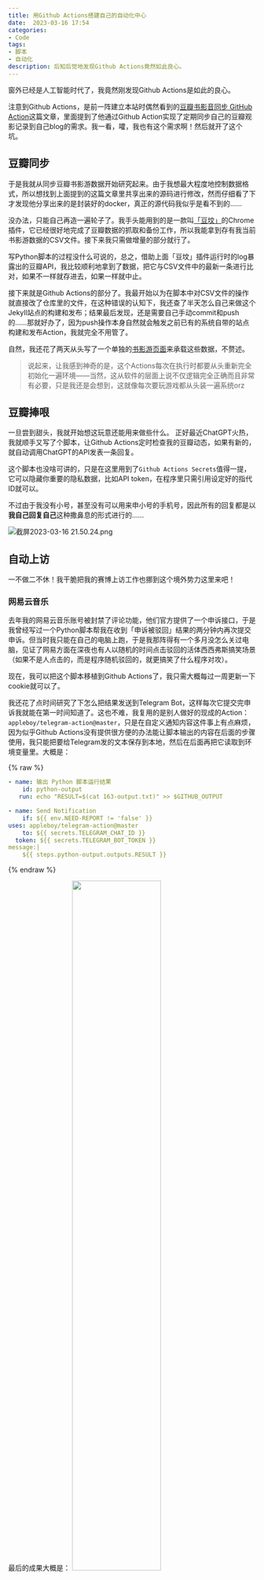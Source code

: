 ```yaml
---
title: 用Github Actions搭建自己的自动化中心
date:  2023-03-16 17:54
categories: 
- Code
tags:
- 脚本
- 自动化
description: 后知后觉地发现Github Actions竟然如此良心。
---
```

窗外已经是人工智能时代了，我竟然刚发现Github Actions是如此的良心。

注意到Github Actions，是前一阵建立本站时偶然看到的[豆瓣书影音同步 GitHub Action](https://imnerd.org/doumark.html)这篇文章，里面提到了他通过Github Action实现了定期同步自己的豆瓣观影记录到自己blog的需求。我一看，嚯，我也有这个需求啊！然后就开了这个坑。

## 豆瓣同步

于是我就从同步豆瓣书影游数据开始研究起来。由于我想最大程度地控制数据格式，所以想找到上面提到的这篇文章里共享出来的源码进行修改，然而仔细看了下才发现他分享出来的是封装好的docker，真正的源代码我似乎是看不到的……

没办法，只能自己再造一遍轮子了。我手头能用到的是一款叫[「豆坟」](https://blog.doufen.org/)的Chrome插件，它已经很好地完成了豆瓣数据的抓取和备份工作，所以我能拿到存有我当前书影游数据的CSV文件。接下来我只需做增量的部分就行了。

写Python脚本的过程没什么可说的，总之，借助上面「豆坟」插件运行时的log暴露出的豆瓣API，我比较顺利地拿到了数据，把它与CSV文件中的最新一条进行比对，如果不一样就存进去，如果一样就中止。

接下来就是Github Actions的部分了。我最开始以为在脚本中对CSV文件的操作就直接改了仓库里的文件，在这种错误的认知下，我还查了半天怎么自己来做这个Jekyll站点的构建和发布；结果最后发现，还是需要自己手动commit和push的……那就好办了，因为push操作本身自然就会触发之前已有的系统自带的站点构建和发布Action，我就完全不用管了。

自然，我还花了两天从头写了一个单独的[书影游页面](/ACGBM/)来承载这些数据，不赘述。

> 说起来，让我感到神奇的是，这个Actions每次在执行时都要从头重新完全初始化一遍环境——当然，这从软件的层面上说不仅逻辑完全正确而且非常有必要，只是我还是会想到，这就像每次要玩游戏都从头装一遍系统orz

## 豆瓣捧哏

一旦尝到甜头，我就开始想这玩意还能用来做些什么。
正好最近ChatGPT火热，我就顺手又写了个脚本，让Github Actions定时检查我的豆瓣动态，如果有新的，就自动调用ChatGPT的API发表一条回复。

这个脚本也没啥可讲的，只是在这里用到了`Github Actions Secrets`值得一提，它可以隐藏你重要的隐私数据，比如API token，在程序里只需引用设定好的指代ID就可以。

不过由于我没有小号，甚至没有可以用来申小号的手机号，因此所有的回复都是以**我自己回复自己**这种撒鼻息的形式进行的……

![截屏2023-03-16 21.50.24.png](https://s2.loli.net/2023/03/16/zl5eQXSjfr17CBZ.png)

## 自动上访

一不做二不休！我干脆把我的赛博上访工作也挪到这个境外势力这里来吧！

### 网易云音乐

去年我的网易云音乐账号被封禁了评论功能，他们官方提供了一个申诉接口，于是我曾经写过一个Python脚本帮我在收到「申诉被驳回」结果的两分钟内再次提交申诉。但当时我只能在自己的电脑上跑，于是我那阵得有一个多月没怎么关过电脑，见证了网易方面在深夜也有人以随机的时间点击驳回的活体西西弗斯搞笑场景（如果不是人点击的，而是程序随机驳回的，就更搞笑了<span class='shady'>什么程序对攻</span>）。

现在，我可以把这个脚本移植到Github Actions了，我只需大概每过一周更新一下cookie就可以了。

我还花了点时间研究了下怎么把结果发送到Telegram Bot，这样每次它提交完申诉我就能在第一时间知道了。这也不难，我复用的是别人做好的现成的Action：`appleboy/telegram-action@master`，只是在自定义通知内容这件事上有点麻烦，因为似乎Github Actions没有提供很方便的办法能让脚本输出的内容在后面的步骤使用，我只能把要给Telegram发的文本保存到本地，然后在后面再把它读取到环境变量里。大概是：

{% raw %}
```yaml
- name: 输出 Python 脚本运行结果
    id: python-output
   run: echo "RESULT=$(cat 163-output.txt)" >> $GITHUB_OUTPUT

- name: Send Notification
    if: ${{ env.NEED-REPORT != 'false' }}
uses: appleboy/telegram-action@master
    to: ${{ secrets.TELEGRAM_CHAT_ID }}
  token: ${{ secrets.TELEGRAM_BOT_TOKEN }}
message:|
    ${{ steps.python-output.outputs.RESULT }}
```
{% endraw %}

最后的成果大概是：
<img src="https://s2.loli.net/2023/03/16/uCtvsEy6qbZezIP.png" width = "60%">

> 请忽略这个bot的名字。
三年前我似乎想写个服务来记录豆瓣上面电影的评分变化，结果马上发现早有人[造好了这个轮子](https://douyabot.com/)。~~然后bot的名字也没法改了~~

Github Actions的最短执行间隔是5分钟，这比不上我当初在电脑上每2分钟检测一次的正义执行力（这也是网易云音乐网页版里面他们自己的轮询频率），但也足够了。基于公德心，我把间隔设置成了10分钟。而且从结果上看，现在的驳回速度远远赶不上去年夏天了，不知为什么=v=

### 互联网信息服务投诉平台

**互联网信息服务投诉平台**（[https://ts.isc.org.cn/](https://ts.isc.org.cn/)），在2020年的知乎文章和答案中似乎还是个非常有用的平台，但到了2022年已经完全是个样子货了。

不过没关系，我的应对办法就是同样用样子货——我写的脚本——来无情反复投诉新浪微博。

这家网站的限制是每天对同一企业只能投诉两次，每次投诉后大概三五天后会收到一条文本完全一样的「已处理」短信。我之前在手机上用Scripts这个App写了个脚本，让我可以在手机上随时想起来就投一条；并且还在「快捷指令」的自动化栏目下增添了收到那条文本万年不变的短信时自动上诉的应答。

现在，这些就可以全不要啦！我也要把它们放在Github Actions上面！

这个网站有一点好，就是它的cookie似乎不会过期，至少从我提取时到现在都半年多了还能继续用。

我把上访的时间设在了凌晨，每天两次，不多不少。

<img src="https://s2.loli.net/2023/03/16/DntBf4JTPhKNyua.png" width = "60%">

## 新种子报喜器

接下来的应用略有扩展，它来源于我时不时会做的一件事：查看我喜欢的女演员的新作是不是出了下载。

我本来觉得这也是随便写个脚本的事，没想到还颇有一番周折：我常用的那个可以查看影片下载种子的网站，在我本地跑脚本时一切正常，可一旦在Github的服务器上跑脚本，就会触发它的反爬虫机制，开启Cloudflare的防护服务。

我试了几个现成的库，都对这层防护无能为力。后来受到一篇文章的启发，还是启用了爬虫的最终杀手锏——模拟网页登录，用起了Selenium，或者准确地说，是基于它对反爬机制进行有针对性破解的[undetected_chromedriver](https://github.com/ultrafunkamsterdam/undetected-chromedriver)。

在接入这个库的过程中也报了许多错，几乎是改一步前进一寸。
- 比如报错`This version of ChromeDriver only supports Chrome version 110`，解决办法是后来才看到文档里就写了一个初始化参数`version_main=110`；
- 比如报错`cannot connect to chrome at 127.0.0.1:xxx from chrome not reachable`，搜到在Github上的一个回答说`Make sure you have Xvfb installed :`
```bash
Xvfb :99 -ac 2>/dev/null & 
export DISPLAY=:99 
```
我最开始完全没理解这个程序是做什么的，以为是无关的东西，没想到试了下居然真的管用orz
- 比如无法加载cookie，最后有人说只需**先访问那个网站一次，再清除所有cookie，最后再进行实际的访问**即可，听起来也太tricky了吧……结果照这么做还真行……

最终结果还算是不错，虽然还没有得到检验，我已经开始期待某一天早上收到Telegram发来的信息——
**「XXX-XXX出种子啦！」**

## End

整个过程中new Bing也帮了不少忙，它对于信息的搜索和整合能力真的对提高工作效率帮助良多。我的体会是，基本上常识性、文档或手册里有的问题，以及从提纲挈领高维度问的问题，当然包括现生成代码段的问题，问它都比较好；而细节、偏门、全网就一个帖子的某个角落能提到解决方案的问题，还是Google搜索更精准一些。<span class="shady">与此同时，我甚至怀疑百度有没有收录那个关键的网页</span>

目前暂时就是这些，不知以后还能想出什么玩法来。